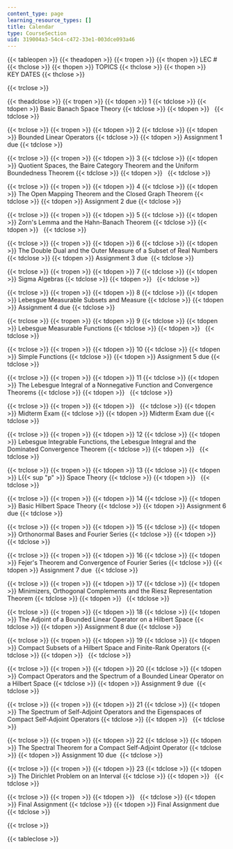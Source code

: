 ```yaml
---
content_type: page
learning_resource_types: []
title: Calendar
type: CourseSection
uid: 319004a3-54c4-c472-33e1-003dce093a46
---
```


{{< tableopen >}}
{{< theadopen >}}
{{< tropen >}}
{{< thopen >}}
LEC #
{{< thclose >}}
{{< thopen >}}
TOPICS
{{< thclose >}}
{{< thopen >}}
KEY DATES
{{< thclose >}}

{{< trclose >}}

{{< theadclose >}}
{{< tropen >}}
{{< tdopen >}}
1
{{< tdclose >}}
{{< tdopen >}}
Basic Banach Space Theory
{{< tdclose >}}
{{< tdopen >}}
 
{{< tdclose >}}

{{< trclose >}}
{{< tropen >}}
{{< tdopen >}}
2
{{< tdclose >}}
{{< tdopen >}}
Bounded Linear Operators
{{< tdclose >}}
{{< tdopen >}}
Assignment 1 due
{{< tdclose >}}

{{< trclose >}}
{{< tropen >}}
{{< tdopen >}}
3
{{< tdclose >}}
{{< tdopen >}}
Quotient Spaces, the Baire Category Theorem and the Uniform Boundedness Theorem
{{< tdclose >}}
{{< tdopen >}}
 
{{< tdclose >}}

{{< trclose >}}
{{< tropen >}}
{{< tdopen >}}
4
{{< tdclose >}}
{{< tdopen >}}
The Open Mapping Theorem and the Closed Graph Theorem
{{< tdclose >}}
{{< tdopen >}}
Assignment 2 due
{{< tdclose >}}

{{< trclose >}}
{{< tropen >}}
{{< tdopen >}}
5
{{< tdclose >}}
{{< tdopen >}}
Zorn's Lemma and the Hahn-Banach Theorem
{{< tdclose >}}
{{< tdopen >}}
 
{{< tdclose >}}

{{< trclose >}}
{{< tropen >}}
{{< tdopen >}}
6
{{< tdclose >}}
{{< tdopen >}}
The Double Dual and the Outer Measure of a Subset of Real Numbers
{{< tdclose >}}
{{< tdopen >}}
Assignment 3 due 
{{< tdclose >}}

{{< trclose >}}
{{< tropen >}}
{{< tdopen >}}
7
{{< tdclose >}}
{{< tdopen >}}
Sigma Algebras
{{< tdclose >}}
{{< tdopen >}}
 
{{< tdclose >}}

{{< trclose >}}
{{< tropen >}}
{{< tdopen >}}
8
{{< tdclose >}}
{{< tdopen >}}
Lebesgue Measurable Subsets and Measure
{{< tdclose >}}
{{< tdopen >}}
Assignment 4 due
{{< tdclose >}}

{{< trclose >}}
{{< tropen >}}
{{< tdopen >}}
9
{{< tdclose >}}
{{< tdopen >}}
Lebesgue Measurable Functions
{{< tdclose >}}
{{< tdopen >}}
 
{{< tdclose >}}

{{< trclose >}}
{{< tropen >}}
{{< tdopen >}}
10
{{< tdclose >}}
{{< tdopen >}}
Simple Functions
{{< tdclose >}}
{{< tdopen >}}
Assignment 5 due
{{< tdclose >}}

{{< trclose >}}
{{< tropen >}}
{{< tdopen >}}
11
{{< tdclose >}}
{{< tdopen >}}
The Lebesgue Integral of a Nonnegative Function and Convergence Theorems
{{< tdclose >}}
{{< tdopen >}}
 
{{< tdclose >}}

{{< trclose >}}
{{< tropen >}}
{{< tdopen >}}
 
{{< tdclose >}}
{{< tdopen >}}
Midterm Exam
{{< tdclose >}}
{{< tdopen >}}
Midterm Exam due
{{< tdclose >}}

{{< trclose >}}
{{< tropen >}}
{{< tdopen >}}
12
{{< tdclose >}}
{{< tdopen >}}
Lebesgue Integrable Functions, the Lebesgue Integral and the Dominated Convergence Theorem
{{< tdclose >}}
{{< tdopen >}}
 
{{< tdclose >}}

{{< trclose >}}
{{< tropen >}}
{{< tdopen >}}
13
{{< tdclose >}}
{{< tdopen >}}
L{{< sup "p" >}} Space Theory
{{< tdclose >}}
{{< tdopen >}}
 
{{< tdclose >}}

{{< trclose >}}
{{< tropen >}}
{{< tdopen >}}
14
{{< tdclose >}}
{{< tdopen >}}
Basic Hilbert Space Theory
{{< tdclose >}}
{{< tdopen >}}
Assignment 6 due
{{< tdclose >}}

{{< trclose >}}
{{< tropen >}}
{{< tdopen >}}
15
{{< tdclose >}}
{{< tdopen >}}
Orthonormal Bases and Fourier Series
{{< tdclose >}}
{{< tdopen >}}
 
{{< tdclose >}}

{{< trclose >}}
{{< tropen >}}
{{< tdopen >}}
16
{{< tdclose >}}
{{< tdopen >}}
Fejer's Theorem and Convergence of Fourier Series
{{< tdclose >}}
{{< tdopen >}}
Assignment 7 due 
{{< tdclose >}}

{{< trclose >}}
{{< tropen >}}
{{< tdopen >}}
17
{{< tdclose >}}
{{< tdopen >}}
Minimizers, Orthogonal Complements and the Riesz Representation Theorem
{{< tdclose >}}
{{< tdopen >}}
 
{{< tdclose >}}

{{< trclose >}}
{{< tropen >}}
{{< tdopen >}}
18
{{< tdclose >}}
{{< tdopen >}}
The Adjoint of a Bounded Linear Operator on a Hilbert Space
{{< tdclose >}}
{{< tdopen >}}
Assignment 8 due
{{< tdclose >}}

{{< trclose >}}
{{< tropen >}}
{{< tdopen >}}
19
{{< tdclose >}}
{{< tdopen >}}
Compact Subsets of a Hilbert Space and Finite-Rank Operators
{{< tdclose >}}
{{< tdopen >}}
 
{{< tdclose >}}

{{< trclose >}}
{{< tropen >}}
{{< tdopen >}}
20
{{< tdclose >}}
{{< tdopen >}}
Compact Operators and the Spectrum of a Bounded Linear Operator on a Hilbert Space
{{< tdclose >}}
{{< tdopen >}}
Assignment 9 due 
{{< tdclose >}}

{{< trclose >}}
{{< tropen >}}
{{< tdopen >}}
21
{{< tdclose >}}
{{< tdopen >}}
The Spectrum of Self-Adjoint Operators and the Eigenspaces of Compact Self-Adjoint Operators
{{< tdclose >}}
{{< tdopen >}}
 
{{< tdclose >}}

{{< trclose >}}
{{< tropen >}}
{{< tdopen >}}
22
{{< tdclose >}}
{{< tdopen >}}
The Spectral Theorem for a Compact Self-Adjoint Operator
{{< tdclose >}}
{{< tdopen >}}
Assignment 10 due 
{{< tdclose >}}

{{< trclose >}}
{{< tropen >}}
{{< tdopen >}}
23
{{< tdclose >}}
{{< tdopen >}}
The Dirichlet Problem on an Interval
{{< tdclose >}}
{{< tdopen >}}
 
{{< tdclose >}}

{{< trclose >}}
{{< tropen >}}
{{< tdopen >}}
 
{{< tdclose >}}
{{< tdopen >}}
Final Assignment
{{< tdclose >}}
{{< tdopen >}}
Final Assignment due
{{< tdclose >}}

{{< trclose >}}

{{< tableclose >}}